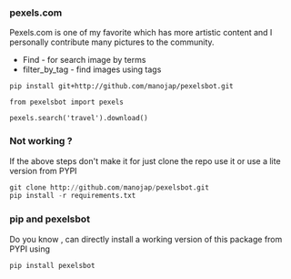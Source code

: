 ### pexels.com
Pexels.com is one of my favorite which has more artistic content and I personally contribute many pictures to the community.
- Find - for search image by terms
- filter_by_tag - find images using tags

````
pip install git+http://github.com/manojap/pexelsbot.git

from pexelsbot import pexels

pexels.search('travel').download()

```` 
### Not working ?
If the above steps don't make it for just clone the repo use it or use a lite version from PYPI 
```python
git clone http://github.com/manojap/pexelsbot.git
pip install -r requirements.txt
```
### pip and pexelsbot
 Do you know , can directly install a working version of this package from PYPI using
 
 ```python
pip install pexelsbot
```

